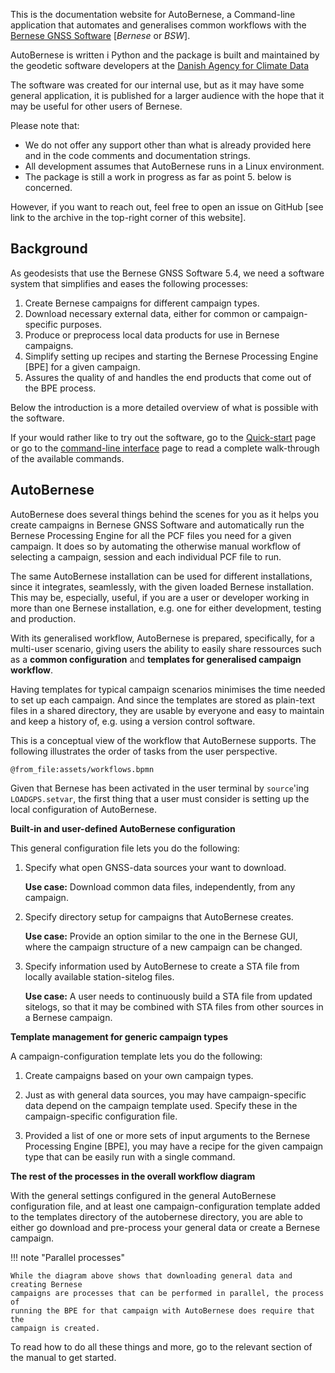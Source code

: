 
This is the documentation website for AutoBernese, a Command-line application
that automates and generalises common workflows with the [Bernese GNSS
Software](http://www.bernese.unibe.ch/) [*Bernese* or *BSW*].

AutoBernese is written i Python and the package is built and maintained by the
geodetic software developers at the [Danish Agency for Climate
Data](https://eng.kds.dk/)

The software was created for our internal use, but as it may have some general
application, it is published for a larger audience with the hope that it may be
useful for other users of Bernese.

Please note that:

*   We do not offer any support other than what is already provided here and in
    the code comments and documentation strings.
*   All development assumes that AutoBernese runs in a Linux environment.
*   The package is still a work in progress as far as point 5. below is concerned.

However, if you want to reach out, feel free to open an issue on GitHub [see
link to the archive in the top-right corner of this website].


## Background

As geodesists that use the Bernese GNSS Software 5.4, we need a software system
that simplifies and eases the following processes:

1.  Create Bernese campaigns for different campaign types.
2.  Download necessary external data, either for common or campaign-specific
    purposes.
3.  Produce or preprocess local data products for use in Bernese campaigns.
4.  Simplify setting up recipes and starting the Bernese Processing Engine [BPE]
    for a given campaign.
5.  Assures the quality of and handles the end products that come out of the BPE
    process.

Below the introduction is a more detailed overview of what is possible with the
software.

If your would rather like to try out the software, go to the
[Quick-start](manual/quick-start.md) page or go to the [command-line
interface](manual/command-reference.md) page to read a complete walk-through of
the available commands.


## AutoBernese

AutoBernese does several things behind the scenes for you as it helps you create
campaigns in Bernese GNSS Software and automatically run the Bernese Processing
Engine for all the PCF files you need for a given campaign. It does so by
automating the otherwise manual workflow of selecting a campaign, session and
each individual PCF file to run.

The same AutoBernese installation can be used for different installations, since
it integrates, seamlessly, with the given loaded Bernese installation. This may
be, especially, useful, if you are a user or developer working in more than one
Bernese installation, e.g. one for either development, testing and production.

With its generalised workflow, AutoBernese is prepared, specifically, for a
multi-user scenario, giving users the ability to easily share ressources such as
a **common configuration** and **templates for generalised campaign workflow**.

Having templates for typical campaign scenarios minimises the time needed to set
up each campaign. And since the templates are stored as plain-text files in a
shared directory, they are usable by everyone and easy to maintain and keep a
history of, e.g. using a version control software.

<!-- Below is a more general view of the overall workflow of AutoBernese with some
key concepts introduced. -->

This is a conceptual view of the workflow that AutoBernese supports. The
following illustrates the order of tasks from the user perspective.

```kroki-bpmn
@from_file:assets/workflows.bpmn
```

Given that Bernese has been activated in the user terminal by `source`'ing
`LOADGPS.setvar`, the first thing that a user must consider is setting up the
local configuration of AutoBernese.

**Built-in and user-defined AutoBernese configuration**

This general configuration file lets you do the following:

1.  Specify what open GNSS-data sources your want to download.

    **Use case:** Download common data files, independently, from any campaign.

2.  Specify directory setup for campaigns that AutoBernese creates.

    **Use case:** Provide an option similar to the one in the Bernese GUI, where
    the campaign structure of a new campaign can be changed.

3.  Specify information used by AutoBernese to create a STA file from locally
    available station-sitelog files.

    **Use case:** A user needs to continuously build a STA file from updated
    sitelogs, so that it may be combined with STA files from other sources in a
    Bernese campaign.



**Template management for generic campaign types**

A campaign-configuration template lets you do the following:

1.  Create campaigns based on your own campaign types.

2.  Just as with general data sources, you may have campaign-specific data
    depend on the campaign template used. Specify these in the campaign-specific
    configuration file.

3.  Provided a list of one or more sets of input arguments to the Bernese
    Processing Engine [BPE], you may have a recipe for the given campaign type that
    can be easily run with a single command.


**The rest of the processes in the overall workflow diagram**

<!-- This section will not go into much detail about the processes following the
configuration of AutoBernese. -->

With the general settings configured in the general AutoBernese configuration
file, and at least one campaign-configuration template added to the templates
directory of the autobernese directory, you are able to either go download and
pre-process your general data or create a Bernese campaign.

!!! note "Parallel processes"

    While the diagram above shows that downloading general data and creating Bernese
    campaigns are processes that can be performed in parallel, the process of
    running the BPE for that campaign with AutoBernese does require that the
    campaign is created.

To read how to do all these things and more, go to the relevant section of the
manual to get started.

